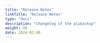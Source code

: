 ```yaml
---
title: "Release Notes"
linkTitle: "Release Notes"
type: "docs"
description: "Changelog of the plubackup"
weight: 40
date: 2024-02-06
---
```

